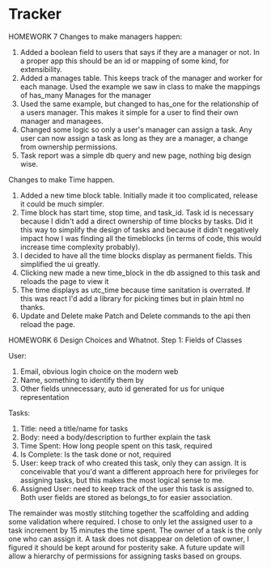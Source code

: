 # Tracker


HOMEWORK 7
Changes to make managers happen:
1) Added a boolean field to users that says if they are a manager or not.
   In a proper app this should be an id or mapping of some kind, for extensibility.
2) Added a manages table. This keeps track of the manager and worker for each manage.
   Used the example we saw in class to make the mappings of has_many Manages for the manager
3) Used the same example, but changed to has_one for the relationship of a users manager.
   This makes it simple for a user to find their own manager and managees.
4) Changed some logic so only a user's manager can assign a task. Any user can now
   assign a task as long as they are a manager, a change from ownership permissions.
5) Task report was a simple db query and new page, nothing big design wise.

Changes to make Time happen.
1) Added a new time block table. Initially made it too complicated, release it could be much simpler.
2) Time block has start time, stop time, and task_id. Task id is necessary because I didn't add a
   direct ownership of time blocks by tasks. Did it this way to simplify the design of tasks and
   because it didn't negatively impact how I was finding all the timeblocks (in terms of code,
   this would increase time complexity probably).
3) I decided to have all the time blocks display as permanent fields. This simplified the ui greatly.
4) Clicking new made a new time_block in the db assigned to this task and reloads the page to view it
5) The time displays as utc_time because time sanitation is overrated. If this was react I'd add a
   library for picking times but in plain html no thanks.
6) Update and Delete make Patch and Delete commands to the api then reload the page.

HOMEWORK 6
Design Choices and Whatnot.
Step 1: Fields of Classes

User:
  1) Email, obvious login choice on the modern web
  2) Name, something to identify them by
  3) Other fields unnecessary, auto id generated for us for unique representation

Tasks:
  1) Title: need a title/name for tasks
  2) Body: need a body/description to further explain the task
  3) Time Spent: How long people spent on this task, required
  4) Is Complete: Is the task done or not, required
  5) User: keep track of who created this task, only they can assign. It is conceivable
     that you'd want a different approach here for privileges for assigning tasks, but
     this makes the most logical sense to me.
  6) Assigned User: need to keep track of the user this task is assigned to. Both user
     fields are stored as belongs_to for easier association.

The remainder was mostly stitching together the scaffolding and adding some validation
where required. I chose to only let the assigned user to a task increment by 15 minutes
the time spent. The owner of a task is the only one who can assign it. A task does not
disappear on deletion of owner, I figured it should be kept around for posterity sake.
A future update will allow a hierarchy of permissions for assigning tasks based on groups.
